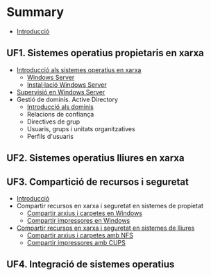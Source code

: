 # Summary

* [Introducció](README.md)

## UF1. Sistemes operatius propietaris en xarxa

* [Introducció als sistemes operatius en xarxa](UF1/uf1-introduccio.md)
  * [Windows Server](UF1/uf1-windowsserver.md)
  * [Instal·lació Windows Server](UF1/uf1-instalacio-windowsserver.md)
* [Supervisió en Windows Server](UF1/uf1-supervisio.md)
* Gestió de dominis. Active Directory
  * [Introducció als dominis](UF1/uf1-introduccio-dominis.md)
  * Relacions de confiança
  * Directives de grup
  * Usuaris, grups i unitats organitzatives
  * Perfils d'usuaris

## UF2. Sistemes operatius lliures en xarxa

## UF3. Compartició de recursos i seguretat

* [Introducció](UF3/uf3-introduccio.md)
* Compartir recursos en xarxa i seguretat en sistemes de propietat
  * [Compartir arxius i carpetes en Windows](UF3/uf3-compartir-arxius-windows.md)
  * [Compartir impressores en Windows](UF3/uf3-compartir-impressores-windows.md)
* [Compartir recursos en xarxa i seguretat en sistemes de lliures](UF3/compartir-recursos-linux.md)
  * [Compartir arxius i carpetes amb NFS](UF3/uf3-compartir-arxius-nfs.md)
  * [Compartir impressores amb CUPS](UF3/uf3-compartir-impressores-cups.md)

## UF4. Integració de sistemes operatius

